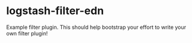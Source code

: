 # logstash-filter-edn
Example filter plugin. This should help bootstrap your effort to write your own filter plugin!
